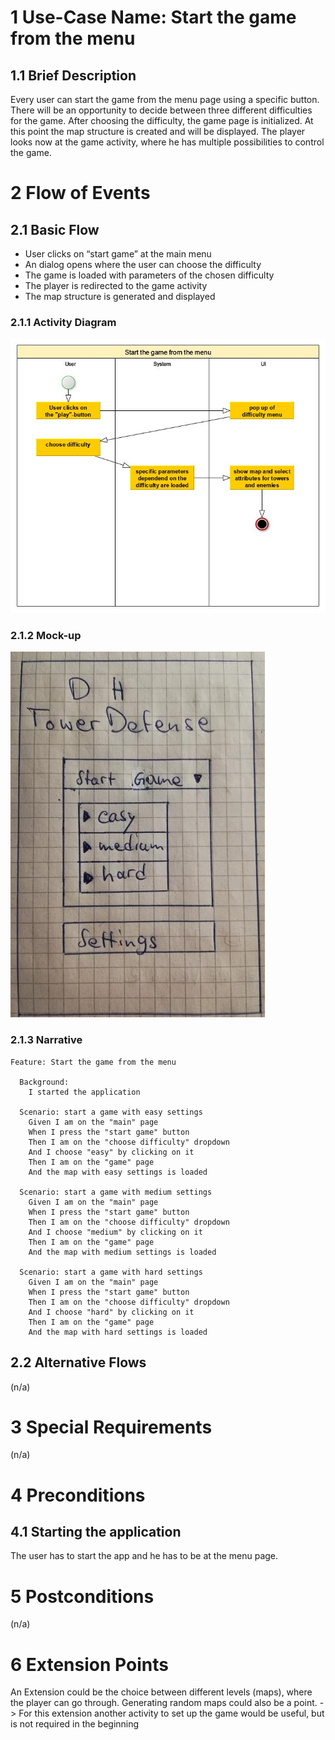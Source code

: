 # 1 Use-Case Name: Start the game from the menu

## 1.1 Brief Description
Every user can start the game from the menu page using a specific button. There will be an opportunity to decide between three different difficulties for the game. After  choosing the difficulty, the game page is initialized. At this point the map structure is created and will be displayed. The player looks now at the game activity, where he has multiple possibilities to control the game.

# 2 Flow of Events
## 2.1 Basic Flow
- User clicks on “start game” at the main menu
- An dialog opens where the user can choose the difficulty
- The game is loaded with parameters of the chosen difficulty
- The player is redirected to the game activity
- The map structure is generated and displayed

### 2.1.1 Activity Diagram
![Activity Diagram for StartTheGameFromTheMenu](./Activity_Diagram-Start_The_Game_From_The_Menu.jpg)

### 2.1.2 Mock-up
![Mockup for StartTheGameFromTheMenu](./Mockup-Start_The_Game_From_The_Menu.jpg)

### 2.1.3 Narrative
```gherkin
Feature: Start the game from the menu

  Background:
    I started the application

  Scenario: start a game with easy settings
    Given I am on the "main" page
    When I press the "start game" button
    Then I am on the "choose difficulty" dropdown
    And I choose "easy" by clicking on it
    Then I am on the "game" page
    And the map with easy settings is loaded

  Scenario: start a game with medium settings
    Given I am on the "main" page
    When I press the "start game" button
    Then I am on the "choose difficulty" dropdown
    And I choose "medium" by clicking on it
    Then I am on the "game" page
    And the map with medium settings is loaded
 
  Scenario: start a game with hard settings
    Given I am on the "main" page
    When I press the "start game" button
    Then I am on the "choose difficulty" dropdown
    And I choose "hard" by clicking on it
    Then I am on the "game" page
    And the map with hard settings is loaded
```

## 2.2 Alternative Flows
(n/a)

# 3 Special Requirements
(n/a)

# 4 Preconditions
## 4.1 Starting the application
The user has to start the app and he has to be at the menu page.

# 5 Postconditions
(n/a)
 
# 6 Extension Points
An Extension could be the choice between different levels (maps), where the player can go through. Generating random maps could also be a point.
-> For this extension another activity to set up the game would be useful, but is not required in the beginning
